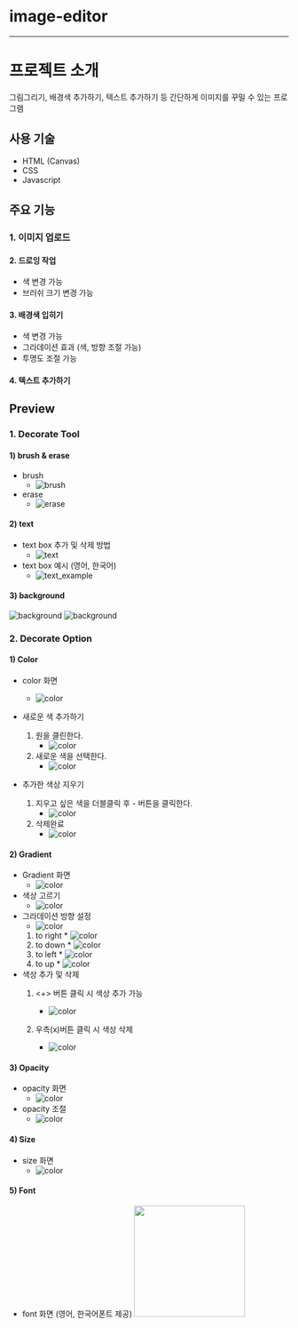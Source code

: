 # image-editor
---
# 프로젝트 소개
그림그리기, 배경색 추가하기, 텍스트 추가하기 등 간단하게 이미지를 꾸밀 수 있는 프로그램

## 사용 기술
* HTML (Canvas)
* CSS
* Javascript

## 주요 기능
### 1. 이미지 업로드
#### 2. 드로잉 작업
- 색 변경 가능
- 브러쉬 크기 변경 가능
#### 3. 배경색 입히기
- 색 변경 가능
- 그라데이션 효과 (색, 방향 조절 가능)
- 투명도 조절 가능 
#### 4. 텍스트 추가하기

## Preview
### 1. Decorate Tool
#### 1) brush & erase
* brush
    * ![brush](/images/draw.png)
* erase
    * ![erase](/videos/erase.gif)

#### 2) text
* text box 추가 및 삭제 방법
    * ![text](/videos/text.gif)
* text box 예시 (영어, 한국어)
    * ![text_example](/images/text.png)

#### 3) background
![background](/images/backgroud.png)
![background](/images/background2.png)

### 2. Decorate Option
#### 1) Color
* color 화면
    * ![color](/images/color1.png)

* 새로운 색 추가하기
    1. 원을 클린한다.
        * ![color](/images/colorChanging.png)
    2. 새로운 색을 선택한다.
        * ![color](/images/colorChanging2.png)
    
* 추가한 색상 지우기 
    1. 지우고 싶은 색을 더블클릭 후 - 버튼을 클릭한다.
        * ![color](/images/colorDeleting.png)
    2. 삭제완료
        * ![color](/images/colorDeleting2.png)

#### 2) Gradient
* Gradient 화면
    * ![color](/images/gradient.png)
* 색상 고르기 
    * ![color](/images/gradientChooseColor.png)
* 그라데이션 방향 설정
    * ![color](/images/gradientDirection.png)
    1. to right
      * ![color](/images/gradientToRight.png)
    2. to down
      * ![color](/images/gradientToDown.png)
    3. to left
      * ![color](/images/gradientToLeft.png)
    4. to up
      * ![color](/images/gradientToUp.png)
* 색상 추가 및 삭제
    1. <+> 버튼 클릭 시 색상 추가 가능
        * ![color](/images/gradientAdd.png)

    2. 우측(x)버튼 클릭 시 색상 삭제
        * ![color](/images/gradientDelete.png)

#### 3) Opacity
* opacity 화면
    * ![color](/images/opacity.png)
* opacity 조절
    * ![color](/videos/gradientEx.gif)

#### 4) Size
* size 화면
    * ![color](/images/size.png)

#### 5) Font 
* font 화면 (영어, 한국어폰트 제공)
    <img src="/videos/font.gif" width="200">

